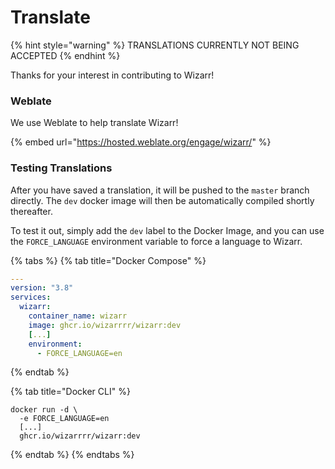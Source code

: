 # Translate

{% hint style="warning" %}
TRANSLATIONS CURRENTLY NOT BEING ACCEPTED
{% endhint %}

Thanks for your interest in contributing to Wizarr!

### Weblate

We use Weblate to help translate Wizarr!

{% embed url="https://hosted.weblate.org/engage/wizarr/" %}

### Testing Translations

After you have saved a translation, it will be pushed to the `master` branch directly. The `dev` docker image will then be automatically compiled shortly thereafter.

To test it out, simply add the `dev` label to the Docker Image, and you can use the `FORCE_LANGUAGE` environment variable to force a language to Wizarr.

{% tabs %}
{% tab title="Docker Compose" %}
```yaml
---
version: "3.8"
services:
  wizarr:
    container_name: wizarr
    image: ghcr.io/wizarrrr/wizarr:dev
    [...]
    environment:
      - FORCE_LANGUAGE=en
```
{% endtab %}

{% tab title="Docker CLI" %}
```
docker run -d \
  -e FORCE_LANGUAGE=en
  [...]
  ghcr.io/wizarrrr/wizarr:dev
```
{% endtab %}
{% endtabs %}
